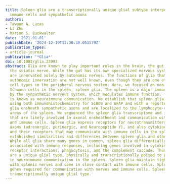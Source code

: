 ```yaml
---
title: Spleen glia are a transcriptionally unique glial subtype interposed between
  immune cells and sympathetic axons
authors:
- Tawaun A. Lucas
- Li Zhu
- Marion S. Buckwalter
date: '2021-01-01'
publishDate: '2024-12-19T13:30:38.051579Z'
publication_types:
- article-journal
publication: '*Glia*'
doi: 10.1002/glia.23993
abstract: Glia are known to play important roles in the brain, the gut, and around
  the sciatic nerve. While the gut has its own specialized nervous system, other viscera
  are innervated solely by autonomic nerves. The functions of glia that accompany
  autonomic innervation are not well known, even though they are one of the most abundant
  cell types in the peripheral nervous system. Here, we focused on non‐myelinating
  Schwann cells in the spleen, spleen glia. The spleen is a major immune organ innervated
  by the sympathetic nervous system, which modulates immune function. This interaction
  is known as neuroimmune communication. We establish that spleen glia can be visualized
  using both immunohistochemistry for S100B and GFAP and with a reporter mouse. Spleen
  glia ensheath sympathetic axons and are localized to the lymphocyte‐rich white pulp
  areas of the spleen. We sequenced the spleen glia transcriptome and identified genes
  that are likely involved in axonal ensheathment and communication with both nerves
  and immune cells. Spleen glia express receptors for neurotransmitters made by sympathetic
  axons (adrenergic, purinergic, and Neuropeptide Y), and also cytokines, chemokines,
  and their receptors that may communicate with immune cells in the spleen. We also
  established similarities and differences between spleen glia and other glial types.
  While all glia share many genes in common, spleen glia differentially express genes
  associated with immune responses, including genes involved in cytokine‐cytokine
  receptor interactions, phagocytosis, and the complement cascade. Thus, spleen glia
  are a unique glial type, physically and transcriptionally poised to participate
  in neuroimmune communication in the spleen. Spleen glia maintain tight associations
  with splenic nerves and come in close contact with immune cells. Spleen glia express
  genes required for communication with nerves and immune cells. Spleen glia are a
  transcriptionally unique glial type.
---
```

